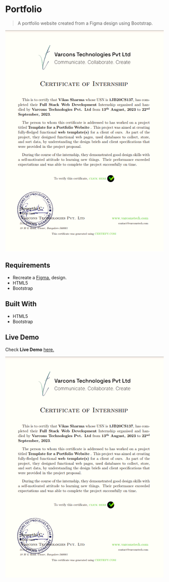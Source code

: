 
# Portfolio

> A portfolio website created from a Figma design using Bootstrap.


![Course Completion certificate](https://raw.githubusercontent.com/vsbrall143/portfolio-figma/main/certify.png)
## Requirements

- Recreate a [Figma.]( https://www.figma.com/file/B734e4eF4gKrEsAmYZO173/Untitled?type=design&node-id=1-9&mode=design&t=SFUGXJXYrxvvDUQP-0/) design.
- HTML5
- Bootstrap 

## Built With

- HTML5
- Bootstrap

## Live Demo

Check **Live Demo** [here.]( https://vsbrall143.github.io/portfolio-figma/)


![Course Completion certificate](https://raw.githubusercontent.com/vsbrall143/portfolio-figma/main/certify.png)

